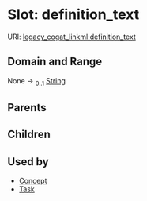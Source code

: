
# Slot: definition_text



URI: [legacy_cogat_linkml:definition_text](https://w3id.org/rwblair/legacy-cogat-linkml/definition_text)


## Domain and Range

None &#8594;  <sub>0..1</sub> [String](types/String.md)

## Parents


## Children


## Used by

 * [Concept](Concept.md)
 * [Task](Task.md)
